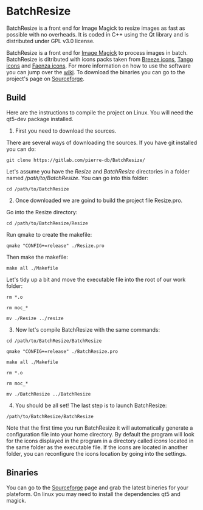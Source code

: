 # BatchResize

BatchResize is a front end for Image Magick to resize images as fast as possible with no overheads. It is coded in C++ using the Qt library and is distributed under GPL v3.0 license.

BatchResize is a front end for [Image Magick](https://www.imagemagick.org/) to process images in batch. BatchResize is ditributed with icons packs taken from [Breeze icons](http://https://github.com/KDE/breeze-icons), [Tango icons](https://github.com/Distrotech/tango-icon-theme) and [Faenza icons](https://github.com/shlinux/faenza-icon-theme).
For more information on how to use the software you can jump over the [wiki](https://gitlab.com/pierre-db/BatchResize/wikis/home). To download the binaries you can go to the project's page on [Sourceforge](https://sourceforge.net/projects/batchresize/).

## Build

Here are the instructions to compile the project on Linux. You will need the qt5-dev package installed.

1. First you need to download the sources.

There are several ways of downloading the sources. If you have git installed you can do:

`git clone https://gitlab.com/pierre-db/BatchResize/`

Let's assume you have the *Resize* and *BatchResize* directories in a folder named */path/to/BatchResize*. You can go into this folder:

`cd /path/to/BatchResize`

2. Once downloaded we are goind to build the project file Resize.pro.

Go into the Resize directory:

`cd /path/to/BatchResize/Resize`

Run qmake to create the makefile:

`qmake "CONFIG+=release" ./Resize.pro`

Then make the makefile:

`make all ./Makefile`

Let's tidy up a bit and move the executable file into the root of our work folder:

`rm *.o`

`rm moc_*`

`mv ./Resize ../resize`

3. Now let's compile BatchResize with the same commands:

`cd /path/to/BatchResize/BatchResize`

`qmake "CONFIG+=release" ./BatchResize.pro`

`make all ./Makefile`

`rm *.o`

`rm moc_*`

`mv ./BatchResize ../BatchResize`

4. You should be all set! The last step is to launch BatchResize:

`/path/to/BatchResize/BatchResize`

Note that the first time you run BatchResize it will automatically generate a configuration file into your home directory.
By default the program will look for the icons displayed in the program in a directory called *icons* located in the same folder as the executable file.
If the icons are located in another folder, you can reconfigure the icons location by going into the settings.

## Binaries

You can go to the [Sourceforge](https://sourceforge.net/projects/batchresize/files/) page and grab the latest bineries for your plateform. On linux you may need to install the dependencies qt5 and magick.